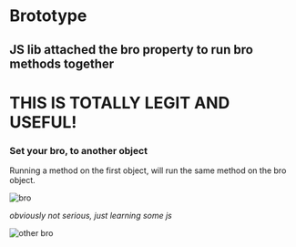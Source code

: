 # Brototype

## JS lib attached the bro property to run bro methods together

# THIS IS TOTALLY LEGIT AND USEFUL!


### Set your bro, to another object

Running a method on the first object, will run the same method on the bro object.

![bro](http://crushbeercrushcode.org/blog/wp-content/uploads/2012/11/backdoor-feature-img.png)


_obviously not serious, just learning some js_

![other bro](http://www.quickmeme.com/img/ff/ffe9a7a41fff331ddbfb8880bbb8338744c69ab8cc8dd545289134d6a4284c41.jpg)
